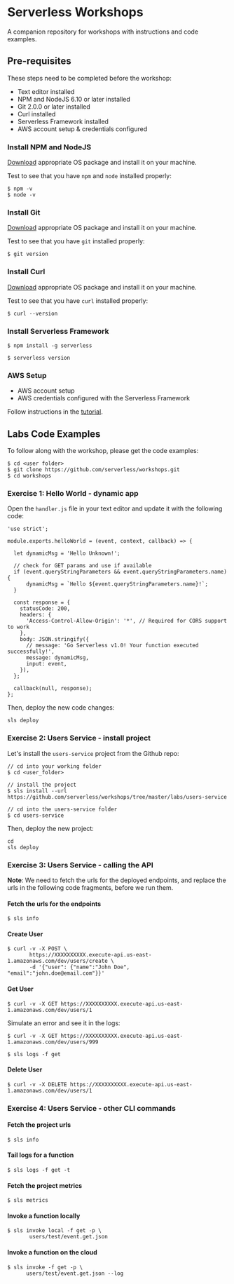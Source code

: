 # Serverless Workshops

A companion repository for workshops with instructions and code examples.

## Pre-requisites

These steps need to be completed before the workshop:

* Text editor installed
* NPM and NodeJS 6.10 or later installed
* Git 2.0.0 or later installed
* Curl installed
* Serverless Framework installed
* AWS account setup & credentials configured

### Install NPM and NodeJS

[Download](https://nodejs.org/en/download/) appropriate OS package and install it on your machine.

Test to see that you have `npm` and `node` installed properly:

```
$ npm -v
$ node -v
```

### Install Git

[Download](https://git-scm.com/downloads) appropriate OS package and install it on your machine.

Test to see that you have `git` installed properly:

```
$ git version
```

### Install Curl

[Download](https://curl.haxx.se/download.html) appropriate OS package and install it on your machine.

Test to see that you have `curl` installed properly:

```
$ curl --version
```

### Install Serverless Framework

```
$ npm install -g serverless

$ serverless version
```

### AWS Setup

* AWS account setup
* AWS credentials configured with the Serverless Framework

Follow instructions in the [tutorial](https://serverless.com/provider-setup/#get-started).

## Labs Code Examples

To follow along with the workshop, please get the code examples:

```
$ cd <user folder>
$ git clone https://github.com/serverless/workshops.git
$ cd workshops
```

### Exercise 1: Hello World - dynamic app

Open the `handler.js` file in your text editor and update it with the following code:

```
'use strict';

module.exports.helloWorld = (event, context, callback) => {

  let dynamicMsg = 'Hello Unknown!';

  // check for GET params and use if available
  if (event.queryStringParameters && event.queryStringParameters.name) {
      dynamicMsg = `Hello ${event.queryStringParameters.name}!`;
  }

  const response = {
    statusCode: 200,
    headers: {
      'Access-Control-Allow-Origin': '*', // Required for CORS support to work
    },
    body: JSON.stringify({
      // message: 'Go Serverless v1.0! Your function executed successfully!',
      message: dynamicMsg,
      input: event,
    }),
  };

  callback(null, response);
};
```

Then, deploy the new code changes:

```
sls deploy
```

### Exercise 2: Users Service - install project

Let's install the `users-service` project from the Github repo:

```
// cd into your working folder
$ cd <user_folder>

// install the project
$ sls install --url https://github.com/serverless/workshops/tree/master/labs/users-service

// cd into the users-service folder
$ cd users-service
```

Then, deploy the new project:

```
cd
sls deploy
```

### Exercise 3: Users Service - calling the API

**Note**: We need to fetch the urls for the deployed endpoints, and replace the urls in the following code fragments, before we run them.

#### Fetch the urls for the endpoints

```
$ sls info
```

#### Create User

```
$ curl -v -X POST \
       https://XXXXXXXXXX.execute-api.us-east-1.amazonaws.com/dev/users/create \
       -d '{"user": {"name":"John Doe", "email":"john.doe@email.com"}}'
```

#### Get User

```
$ curl -v -X GET https://XXXXXXXXXX.execute-api.us-east-1.amazonaws.com/dev/users/1
```

Simulate an error and see it in the logs:

```
$ curl -v -X GET https://XXXXXXXXXX.execute-api.us-east-1.amazonaws.com/dev/users/999
```

```
$ sls logs -f get
```

#### Delete User

```
$ curl -v -X DELETE https://XXXXXXXXXX.execute-api.us-east-1.amazonaws.com/dev/users/1
```

### Exercise 4: Users Service - other CLI commands

#### Fetch the project urls

```
$ sls info
```

#### Tail logs for a function

```
$ sls logs -f get -t
```

#### Fetch the project metrics

```
$ sls metrics
```

#### Invoke a function locally

```
$ sls invoke local -f get -p \
       users/test/event.get.json
```

#### Invoke a function on the cloud

```
$ sls invoke -f get -p \
      users/test/event.get.json --log
```
